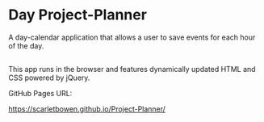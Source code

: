 # Day Project-Planner
A day-calendar application that allows a user to save events for each hour of the day. 

##
This app runs in the browser and features dynamically updated HTML and CSS powered by jQuery.

GitHub Pages URL:

https://scarletbowen.github.io/Project-Planner/

